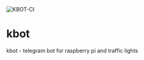 ![KBOT-CI](https://github.com/den-vasyliev/kbot/workflows/KBOT-CICD/badge.svg)
# kbot
kbot - telegram bot for raspberry pi and traffic lights
